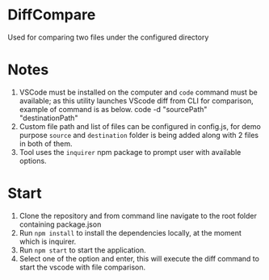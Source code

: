 # DiffCompare
Used for comparing two files under the configured directory


# Notes

1. VSCode must be installed on the computer and `code` command must be available; as this utility launches VScode diff from CLI for comparison, example of command is as below.
  code -d "sourcePath" "destinationPath"
2. Custom file path and list of files can be configured in config.js, for demo purpose `source` and `destination` folder is being added along with 2 files in both of them.
3. Tool uses the `inquirer` npm package to prompt user with available options.

# Start

1. Clone the repository and from command line navigate to the root folder containing package.json
2. Run `npm install` to install the dependencies locally, at the moment which is inquirer.
3. Run `npm start` to start the application.
4. Select one of the option and enter, this will execute the diff command to start the vscode with file comparison.